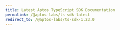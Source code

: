 ```yaml
---
title: Latest Aptos TypeScript SDK Documentation
permalink: /@aptos-labs/ts-sdk-latest
redirect_to: /@aptos-labs/ts-sdk-1.23.0
---
```


